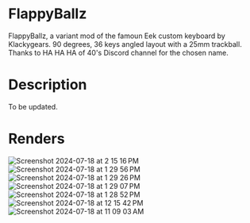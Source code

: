 # FlappyBallz
FlappyBallz, a variant mod of the famoun Eek custom keyboard by Klackygears. 90 degrees, 36 keys angled layout with a 25mm trackball. Thanks to HA HA HA of 40's Discord channel for the chosen name.

# Description
To be updated.

# Renders

![Screenshot 2024-07-18 at 2 15 16 PM](https://github.com/user-attachments/assets/c8e57288-f0ef-42b1-8ca9-1da98ff6ec2f)
![Screenshot 2024-07-18 at 1 29 56 PM](https://github.com/user-attachments/assets/e9599337-44e0-4aad-81ce-165b576d7f24)
![Screenshot 2024-07-18 at 1 29 26 PM](https://github.com/user-attachments/assets/06774130-c207-4c02-a907-a616656d4420)
![Screenshot 2024-07-18 at 1 29 07 PM](https://github.com/user-attachments/assets/a14c7bbb-fb10-478e-88ab-7f1686201684)
![Screenshot 2024-07-18 at 1 28 52 PM](https://github.com/user-attachments/assets/49d7b128-da0d-4545-b4d9-a0cfc9cbbd83)
![Screenshot 2024-07-18 at 12 15 42 PM](https://github.com/user-attachments/assets/15a2d6ca-3259-475d-8ccb-53fb76b430be)
![Screenshot 2024-07-18 at 11 09 03 AM](https://github.com/user-attachments/assets/b3419db6-417f-43d6-892b-643cef48fe00)
